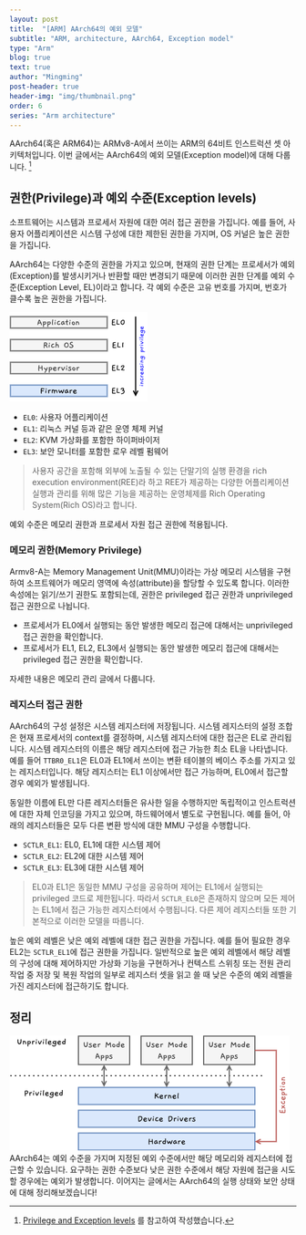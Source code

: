 ```yaml
---
layout: post
title:  "[ARM] AArch64의 예외 모델"
subtitle: "ARM, architecture, AArch64, Exception model"
type: "Arm"
blog: true
text: true
author: "Mingming"
post-header: true
header-img: "img/thumbnail.png"
order: 6
series: "Arm architecture"
---
```


AArch64(혹은 ARM64)는 ARMv8-A에서 쓰이는 ARM의 64비트 인스트럭션 셋 아키텍처입니다. 이번 글에서는 AArch64의 예외 모델(Exception model)에 대해 다룹니다. [^1]

## 권한(Privilege)과 예외 수준(Exception levels)
소프트웨어는 시스템과 프로세서 자원에 대한 여러 접근 권한을 가집니다. 예를 들어, 사용자 어플리케이션은 시스템 구성에 대한 제한된 권한을 가지며, OS 커널은 높은 권한을 가집니다.

AArch64는 다양한 수준의 권한을 가지고 있으며, 현재의 권한 단계는 프로세서가 예외(Exception)를 발생시키거나 반환할 때만 변경되기 때문에 이러한 권한 단계를 예외 수준(Exception Level, EL)이라고 합니다. 각 예외 수준은 고유 번호를 가지며, 번호가 클수록 높은 권한을 가집니다. 

![exception level](img/arm_exception_level.png)

- `EL0`: 사용자 어플리케이션
- `EL1`: 리눅스 커널 등과 같은 운영 체제 커널
- `EL2`: KVM 가상화를 포함한 하이퍼바이저
- `EL3`: 보안 모니터를 포함한 로우 레벨 펌웨어

> 사용자 공간을 포함해 외부에 노출될 수 있는 단말기의 실행 환경을 rich execution environment(REE)라 하고 REE가 제공하는 다양한 어플리케이션 실행과 관리를 위해 많은 기능을 제공하는 운영체제를 Rich Operating System(Rich OS)라고 합니다.

예외 수준은 메모리 권한과 프로세서 자원 접근 권한에 적용됩니다.

### 메모리 권한(Memory Privilege)
Armv8-A는 Memory Management Unit(MMU)이라는 가상 메모리 시스템을 구현하여 소프트웨어가 메모리 영역에 속성(attribute)을 할당할 수 있도록 합니다. 이러한 속성에는 읽기/쓰기 권한도 포함되는데, 권한은 privileged 접근 권한과 unprivileged 접근 권한으로 나뉩니다.

- 프로세서가 EL0에서 실행되는 동안 발생한 메모리 접근에 대해서는 unprivileged 접근 권한을 확인합니다.
- 프로세서가 EL1, EL2, EL3에서 실행되는 동안 발생한 메모리 접근에 대해서는 privileged 접근 권한을 확인합니다.

자세한 내용은 메모리 관리 글에서 다룹니다.

### 레지스터 접근 권한
AArch64의 구성 설정은 시스템 레지스터에 저장됩니다. 시스템 레지스터의 설정 조합은 현재 프로세서의 context를 결정하며, 시스템 레지스터에 대한 접근은 EL로 관리됩니다. 시스템 레지스터의 이름은 해당 레지스터에 접근 가능한 최소 EL을 나타냅니다. 예를 들어  `TTBR0_EL1`은 EL0과 EL1에서 쓰이는 변환 테이블의 베이스 주소를 가지고 있는 레지스터입니다. 해당 레지스터는 EL1 이상에서만 접근 가능하며, EL0에서 접근할 경우 예외가 발생됩니다.

동일한 이름에 EL만 다른 레지스터들은 유사한 일을 수행하지만 독립적이고 인스트럭션에 대한 자체 인코딩을 가지고 있으며, 하드웨어에서 별도로 구현됩니다. 예를 들어, 아래의 레지스터들은 모두 다른 변환 방식에 대한 MMU 구성을 수행합니다.

- `SCTLR_EL1`: EL0, EL1에 대한 시스템 제어
- `SCTLR_EL2`: EL2에 대한 시스템 제어
- `SCTLR_EL3`: EL3에 대한 시스템 제어

> EL0과 EL1은 동일한 MMU 구성을 공유하며 제어는 EL1에서 실행되는 privileged 코드로 제한됩니다. 따라서 `SCTLR_EL0`은 존재하지 않으며 모든 제어는 EL1에서 접근 가능한 레지스터에서 수행됩니다. 다른 제어 레지스터들 또한 기본적으로 이러한 모델을 따릅니다.

높은 예외 레벨은 낮은 예외 레벨에 대한 접근 권한을 가집니다. 예를 들어 필요한 경우 EL2는 `SCTLR_EL1`에 접근 권한을 가집니다. 일반적으로 높은 예외 레벨에서 해당 레벨의 구성에 대해 제어하지만 가상화 기능을 구현하거나 컨텍스트 스위칭 또는 전원 관리 작업 중 저장 및 복원 작업의 일부로 레지스터 셋을 읽고 쓸 때 낮은 수준의 예외 레벨을 가진 레지스터에 접근하기도 합니다.

## 정리
![exception](img/arm_exception.png)
AArch64는 예외 수준을 가지며 지정된 예외 수준에서만 해당 메모리와 레지스터에 접근할 수 있습니다. 요구하는 권한 수준보다 낮은 권한 수준에서 해당 자원에 접근을 시도할 경우에는 예외가 발생합니다. 이어지는 글에서는 AArch64의 실행 상태와 보안 상태에 대해 정리해보겠습니다!

[^1]: [Privilege and Exception levels](https://developer.arm.com/documentation/102412/0100/Privilege-and-Exception-levels) 를 참고하여 작성했습니다.